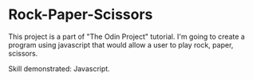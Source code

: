 # Rock-Paper-Scissors

This project is a part of "The Odin Project" tutorial.
I'm going to create a program using javascript that would allow a user to play rock, paper, scissors.

Skill demonstrated: Javascript.
